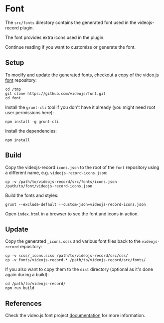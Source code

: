 # Font

The `src/fonts` directory contains the generated font used in the videojs-record plugin.

The font provides extra icons used in the plugin.

Continue reading if you want to customize or generate the font.

## Setup

To modify and update the generated fonts, checkout a copy of the video.js
[font](https://github.com/videojs/font) repository:

```console
cd /tmp
git clone https://github.com/videojs/font.git
cd font
```

Install the `grunt-cli` tool if you don't have it already (you might
need root user permissions here):

```console
npm install -g grunt-cli
```

Install the dependencies:

```console
npm install
```

## Build

Copy the videojs-record `icons.json` to the root of the `font`
repository using a different name, e.g. `videojs-record-icons.json`:

```console
cp -v /path/to/videojs-record/src/fonts/icons.json /path/to/font/videojs-record-icons.json
```

Build the fonts and styles:

```console
grunt --exclude-default --custom-json=videojs-record-icons.json
```

Open `index.html` in a browser to see the font and icons in action.

## Update

Copy the generated `_icons.scss` and various font files back to the `videojs-record`
repository:

```console
cp -v scss/_icons.scss /path/to/videojs-record/src/css/
cp -v fonts/videojs-record.* /path/to/videojs-record/src/fonts/
```

If you also want to copy them to the `dist` directory (optional as it's done
again during a build):

```console
cd /path/to/videojs-record/
npm run build
```

## References

Check the video.js font project [documentation](https://github.com/videojs/font/blob/master/README.md)
for more information.
